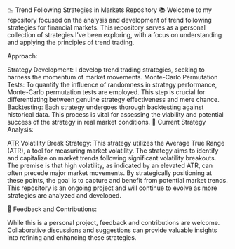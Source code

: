 📉 Trend Following Strategies in Markets Repository 📚
Welcome to my repository focused on the analysis and development of trend following strategies for financial markets. This repository serves as a personal collection of strategies I've been exploring, with a focus on understanding and applying the principles of trend trading.

Approach:

Strategy Development: I develop trend trading strategies, seeking to harness the momentum of market movements.
Monte-Carlo Permutation Tests: To quantify the influence of randomness in strategy performance, Monte-Carlo permutation tests are employed. This step is crucial for differentiating between genuine strategy effectiveness and mere chance.
Backtesting: Each strategy undergoes thorough backtesting against historical data. This process is vital for assessing the viability and potential success of the strategy in real market conditions.
🧪 Current Strategy Analysis:

ATR Volatility Break Strategy: This strategy utilizes the Average True Range (ATR), a tool for measuring market volatility. The strategy aims to identify and capitalize on market trends following significant volatility breakouts. The premise is that high volatility, as indicated by an elevated ATR, can often precede major market movements. By strategically positioning at these points, the goal is to capture and benefit from potential market trends.
This repository is an ongoing project and will continue to evolve as more strategies are analyzed and developed.

🔄 Feedback and Contributions:

While this is a personal project, feedback and contributions are welcome. Collaborative discussions and suggestions can provide valuable insights into refining and enhancing these strategies.
